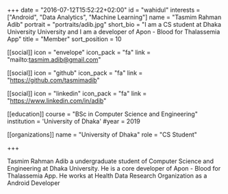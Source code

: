 +++
date = "2016-07-12T15:52:22+02:00"
id = "wahidul"
interests = ["Android", "Data Analytics", "Machine Learning"]
name = "Tasmim Rahman Adib"
portrait = "portraits/adib.jpg"
short_bio = "I am a CS student at Dhaka University University and I am a developer of Apon - Blood for Thalassemia App"
title = "Member"
sort_position = 10

[[social]]
    icon = "envelope"
    icon_pack = "fa"
    link = "mailto:tasmim.adib@gmail.com"

[[social]]
    icon = "github"
    icon_pack = "fa"
    link = "https://github.com/tasmimadib"

[[social]]
    icon = "linkedin"
    icon_pack = "fa"
    link = "https://www.linkedin.com/in/adib"

[[education]]
    course = "BSc in Computer Science and Engineering"
    institution = 'University of Dhaka'
    #year = 2019

[[organizations]]
    name = "University of Dhaka"
    role = "CS Student"

+++

Tasmim Rahman Adib a undergraduate student of Computer Science and Engineering at Dhaka University. He is a core developer of Apon - Blood for Thalassemia App. He works at Health Data Research Organization as a Android Developer 